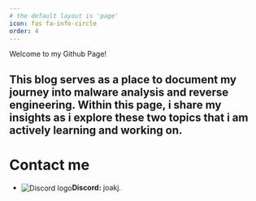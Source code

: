 ```yaml
---
# the default layout is 'page'
icon: fas fa-info-circle
order: 4
---
```


Welcome to my Github Page!

This blog serves as a place to document my journey into malware analysis and reverse engineering. Within this page, i share my insights as i explore these two topics that i am actively learning and working on.
---
# Contact me
- <img src="https://img.icons8.com/ios-filled/20/5865F2/discord-logo.png" alt="Discord logo" style="vertical-align: middle;"/>**Discord:** joakj.

